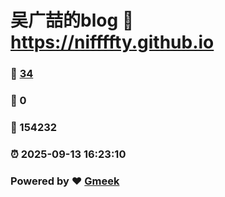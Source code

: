 # 吴广喆的blog :link: https://niffffty.github.io 
### :page_facing_up: [34](https://niffffty.github.io/tag.html) 
### :speech_balloon: 0 
### :hibiscus: 154232 
### :alarm_clock: 2025-09-13 16:23:10 
### Powered by :heart: [Gmeek](https://github.com/Meekdai/Gmeek)
